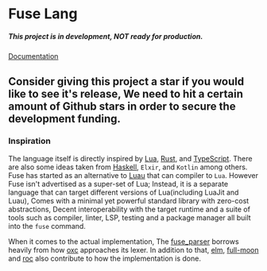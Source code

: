 # Fuse Lang

##### This project is in development, __NOT__ ready for production.

[Documentation](https://fuse-lang.github.io/docs/home/)

## Consider giving this project a star if you would like to see it's release, We need to hit a certain amount of Github stars in order to secure the development funding.

### Inspiration

The language itself is directly inspired by [Lua](https://lua.org/), [Rust](https://www.rust-lang.org/), and [TypeScript](https://www.typescriptlang.org/). There are also some ideas taken from [Haskell](https://haskell.org), `Elxir`, and `Kotlin` among others.
Fuse has started as an alternative to [Luau](https://luau-lang.org/) that can compiler to `Lua`. However Fuse isn't advertised as a super-set of Lua; Instead, it is a separate language that can target different versions of Lua(including LuaJit and Luau), Comes with a minimal yet powerful standard library with zero-cost abstractions, Decent interoperability with the target runtime and a suite of tools such as compiler, linter, LSP, testing and a package manager all built into the `fuse` command.

When it comes to the actual implementation, The [fuse_parser](https://github.com/fuse-lang/fusec/tree/master/crates/fuse-parser/) borrows heavily from how [oxc](https://github.com/oxc-project/oxc/) approaches its lexer. In addition to that, [elm](https://github.com/elm/compiler/), [full-moon](https://github.com/Kampfkarren/full-moon/) and [roc](https://github.com/roc-lang/roc/) also contribute to how the implementation is done.
